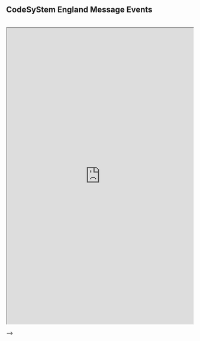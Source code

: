 ## CodeSyStem England Message Events

<br>


<iframe src="https://simplifier.net/guide/nhs-england-implementation-guide-stu1/home/terminology/all-codesystems/codesystem-england-messageeventsbars.page.md?version=current" height="800px" width="100%"></iframe>

-->

<!--

Testing rendering URL from NHS IG Rep

Bars
{{json:https://fhir.nhs.uk/CodeSystem/message-events-bars}}
NHSE IG
https://fhir.nhs.uk/CodeSystem/message-events-bars

-->